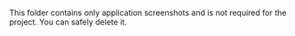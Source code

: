 This folder contains only application screenshots and is not required for the project.
You can safely delete it.
